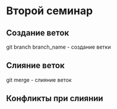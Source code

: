 # Второй семинар

## Создание веток
git branch branch_name - создание ветки
## Слияние веток
git merge - слияние веток 
## Конфликты при слиянии
